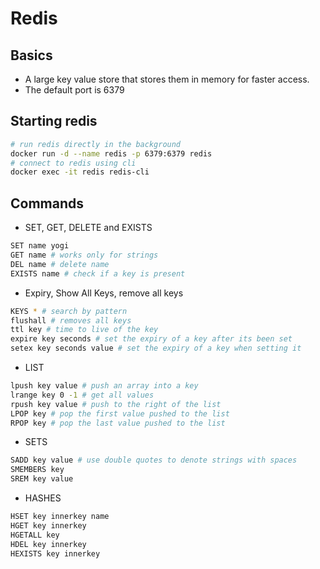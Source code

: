 # Redis
## Basics
- A large key value store that stores them in memory for faster access.
- The default port is 6379

## Starting redis
``` sh
# run redis directly in the background
docker run -d --name redis -p 6379:6379 redis
# connect to redis using cli
docker exec -it redis redis-cli
```
## Commands
- SET, GET, DELETE and EXISTS
``` sh
SET name yogi 
GET name # works only for strings
DEL name # delete name
EXISTS name # check if a key is present
```

- Expiry, Show All Keys, remove all keys
``` sh
KEYS * # search by pattern
flushall # removes all keys
ttl key # time to live of the key
expire key seconds # set the expiry of a key after its been set
setex key seconds value # set the expiry of a key when setting it
```

- LIST
``` sh
lpush key value # push an array into a key
lrange key 0 -1 # get all values
rpush key value # push to the right of the list
LPOP key # pop the first value pushed to the list
RPOP key # pop the last value pushed to the list
```

- SETS
``` sh
SADD key value # use double quotes to denote strings with spaces
SMEMBERS key
SREM key value
```

- HASHES
``` sh 
HSET key innerkey name
HGET key innerkey
HGETALL key
HDEL key innerkey
HEXISTS key innerkey
```


